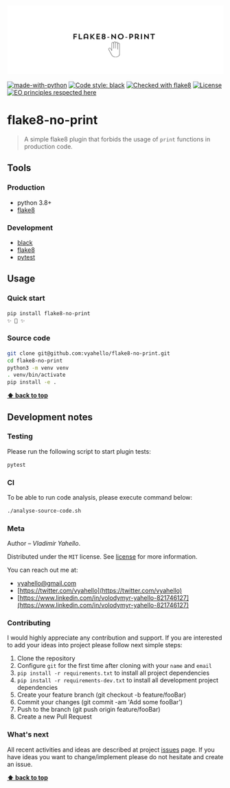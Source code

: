 ![Screenshot](logo.png)

[![made-with-python](https://img.shields.io/badge/Made%20with-Python-1f425f.svg)](https://www.python.org/)
[![Code style: black](https://img.shields.io/badge/code%20style-black-000000.svg)](https://github.com/psf/black)
[![Checked with flake8](https://img.shields.io/badge/flake8-checked-blue)](http://flake8.pycqa.org/)
[![License](https://img.shields.io/badge/license-MIT-green.svg)](LICENSE.md)
[![EO principles respected here](https://www.elegantobjects.org/badge.svg)](https://www.elegantobjects.org)

# flake8-no-print

> A simple flake8 plugin that forbids the usage of `print` functions in production code.

## Tools

### Production
- python 3.8+
- [flake8](http://flake8.pycqa.org/en/latest/)

### Development

- [black](https://black.readthedocs.io/en/stable/)
- [flake8](http://flake8.pycqa.org/en/latest/)
- [pytest](https://docs.pytest.org/en/7.0.x/)

## Usage

### Quick start

```bash
pip install flake8-no-print
✨ 🍰 ✨
```

### Source code

```bash
git clone git@github.com:vyahello/flake8-no-print.git
cd flake8-no-print
python3 -m venv venv 
. venv/bin/activate
pip install -e .
```

**[⬆ back to top](#flake8-no-print)**

## Development notes

### Testing 

Please run the following script to start plugin tests:
```bash
pytest 
```

### CI

To be able to run code analysis, please execute command below:
```bash
./analyse-source-code.sh
```

### Meta

Author – _Vladimir Yahello_.

Distributed under the `MIT` license. See [license](LICENSE.md) for more information.

You can reach out me at:
* [vyahello@gmail.com](vyahello@gmail.com)
* [https://twitter.com/vyahello](https://twitter.com/vyahello)
* [https://www.linkedin.com/in/volodymyr-yahello-821746127](https://www.linkedin.com/in/volodymyr-yahello-821746127)

### Contributing

I would highly appreciate any contribution and support. If you are interested to add your ideas into project please follow next simple steps:

1. Clone the repository
2. Configure `git` for the first time after cloning with your `name` and `email`
3. `pip install -r requirements.txt` to install all project dependencies
4. `pip install -r requirements-dev.txt` to install all development project dependencies
5. Create your feature branch (git checkout -b feature/fooBar)
6. Commit your changes (git commit -am 'Add some fooBar')
7. Push to the branch (git push origin feature/fooBar)
8. Create a new Pull Request

### What's next

All recent activities and ideas are described at project [issues](https://github.com/vyahello/flake8-no-print/issues) page. 
If you have ideas you want to change/implement please do not hesitate and create an issue.

**[⬆ back to top](#flake8-no-print)**
